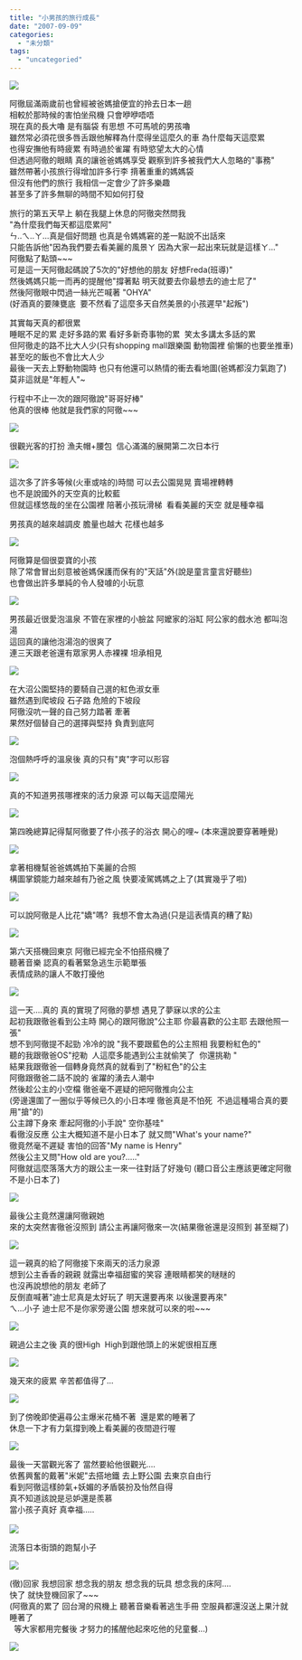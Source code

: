 ```yaml
---
title: "小男孩的旅行成長"
date: "2007-09-09"
categories: 
  - "未分類"
tags: 
  - "uncategoried"
---
```


![](images/1281785386_dc0dc5e50d.jpg)

阿徹屆滿兩歲前也曾經被爸媽搶便宜的拎去日本一趟  
相較於那時候的害怕坐飛機 只會咿咿唔唔  
現在真的長大嚕 是有腦袋 有思想 不可馬唬的男孩嚕  
雖然常必須花很多唇舌跟他解釋為什麼得坐這麼久的車 為什麼每天這麼累  
也得安撫他有時疲累 有時過於雀躍 有時慾望太大的心情  
但透過阿徹的眼睛 真的讓爸爸媽媽享受 觀察到許多被我們大人忽略的"事務"  
雖然帶著小孩旅行得增加許多行李 揹著重重的媽媽袋   
但沒有他們的旅行 我相信一定會少了許多樂趣   
甚至多了許多無聊的時間不知如何打發  
  
旅行的第五天早上 躺在我腿上休息的阿徹突然問我  
"為什麼我們每天都這麼累阿"  
ㄣ..ㄟ..ㄚ...真是個好問題 也真是令媽媽窘的差一點說不出話來  
只能告訴他"因為我們要去看美麗的風景ㄚ 因為大家一起出來玩就是這樣ㄚ..."  
阿徹點了點頭~~~  
可是這一天阿徹起碼說了5次的"好想他的朋友 好想Freda(班導)"  
然後媽媽只能一而再的提醒他"撐著點 明天就要去你最想去的迪士尼了"  
然後阿徹眼中閃過一絲光芒喊著 "OHYA"   
(好酒真的要陳甕底  要不然看了這麼多天自然美景的小孩遲早"起叛")  
  
其實每天真的都很累   
睡眠不足的累 走好多路的累 看好多新奇事物的累  笑太多講太多話的累  
但阿徹走的路不比大人少(只有shopping mall跟樂園 動物園裡 偷懶的也要坐推車)  
甚至吃的飯也不會比大人少  
最後一天去上野動物園時 也只有他還可以熱情的衝去看地圖(爸媽都沒力氣跑了)  
莫非這就是"年輕人"~  
  
行程中不止一次的跟阿徹說"哥哥好棒"   
他真的很棒 他就是我們家的阿徹~~~  
  
![](images/1281785386_dc0dc5e50d.jpg)  

很觀光客的打扮 漁夫帽+腰包  信心滿滿的展開第二次日本行  
  
![](images/1271455271_548bcddc64.jpg)  
  
這次多了許多等候(火車或啥的)時間 可以去公園晃晃 賣場裡轉轉  
也不是說國外的天空真的比較藍   
但就這樣悠哉的坐在公園裡 陪著小孩玩滑梯  看看美麗的天空 就是種幸福  
  
男孩真的越來越調皮 膽量也越大 花樣也越多  
  
![](images/1271517445_890db7663a.jpg)  
  
阿徹算是個很耍寶的小孩  
除了常會冒出刻意被爸媽保護而保有的"天話"外(說是童言童言好聽些)  
也會做出許多單純的令人發噱的小玩意  
  
![](images/1272372820_1bbc778b6a.jpg)  
  
男孩最近很愛泡溫泉 不管在家裡的小臉盆 阿嬤家的浴缸 阿公家的戲水池 都叫泡湯  
這回真的讓他泡湯泡的很爽了  
連三天跟老爸還有眾家男人赤裸裸 坦承相見  
  
![](images/1272366992_90f80ce370.jpg)  
  
在大沼公園堅持的要騎自己選的紅色淑女車  
雖然遇到爬坡段 石子路 危險的下坡段  
阿徹沒吭一聲的自己努力踏著 牽著  
果然好個替自己的選擇與堅持 負責到底阿  
  
![](images/1280934037_34e4b394fe.jpg)  
  
泡個熱呼呼的溫泉後 真的只有"爽"字可以形容  
  
![](images/1281767032_e1ad1218fb.jpg)  
  
真的不知道男孩哪裡來的活力泉源 可以每天這麼陽光  
  
![](images/1308599668_2884c338b8.jpg)  
  
第四晚總算記得幫阿徹要了件小孩子的浴衣 開心的哩~ (本來還說要穿著睡覺)  
  
![](images/1307684227_3af991c016.jpg)  
  
拿著相機幫爸爸媽媽拍下美麗的合照  
構圖掌鏡能力越來越有乃爸之風 快要凌駕媽媽之上了(其實幾乎了啦)  
  
![](images/1308856978_622f1726df.jpg)  
  
可以說阿徹是人比花"嬌"嗎?  我想不會太為過(只是這表情真的糟了點)  
  
![](images/1307956211_58edd9a0d9.jpg)  
  
第六天搭機回東京 阿徹已經完全不怕搭飛機了  
聽著音樂 認真的看著緊急逃生示範單張  
表情成熟的讓人不敢打擾他  
  
![](images/1316331873_e4f65bc5e0.jpg)  
  
這一天....真的 真的實現了阿徹的夢想 遇見了夢寐以求的公主  
起初我跟徹爸看到公主時 開心的跟阿徹說"公主耶 你最喜歡的公主耶 去跟他照一張"  
想不到阿徹提不起勁 冷冷的說 "我不要跟藍色的公主照相 我要粉紅色的"  
聽的我跟徹爸OS"挖勒  人這麼多能遇到公主就偷笑了  你還挑勒 "  
結果我跟徹爸一個轉身竟然真的就看到了"粉紅色"的公主  
阿徹跟徹爸二話不說的 雀躍的湧去人潮中   
然後趁公主的小空檔 徹爸毫不遲疑的把阿徹推向公主  
(旁邊還圍了一圈似乎等候已久的小日本哩 徹爸真是不怕死  不過這種場合真的要用"搶"的)  
公主蹲下身來 牽起阿徹的小手說" 空你基哇"   
看徹沒反應 公主大概知道不是小日本了 就又問"What's your name?"  
徹竟然毫不遲疑 害怕的回答"My name is Henry"  
然後公主又問"How old are you?....."   
阿徹就這麼落落大方的跟公主一來一往對話了好幾句 (聽口音公主應該更確定阿徹不是小日本了)  
  
![](images/1316316739_aebcbe764c.jpg)  
  
最後公主竟然還讓阿徹親她  
來的太突然害徹爸沒照到 請公主再讓阿徹來一次(結果徹爸還是沒照到 甚至糊了)  
  
![](images/1316315225_70f6f96968.jpg)  
  
這一親真的給了阿徹接下來兩天的活力泉源  
想到公主香香的親親 就露出幸福甜蜜的笑容 連眼睛都笑的瞇瞇的  
也沒再說想他的朋友 老師了  
反倒直喊著"迪士尼真是太好玩了 明天還要再來 以後還要再來"  
ㄟ...小子 迪士尼不是你家旁邊公園 想來就可以來的啦~~~  
  
![](images/1317202012_f3b52e896e.jpg)  
  
親過公主之後 真的很High  High到跟他頭上的米妮很相互應  
  
![](images/1317199824_4b52512b41.jpg)  
  
幾天來的疲累 辛苦都值得了...  
  
![](images/1317213812_0a06ba49db.jpg)  
  
到了傍晚即使遍尋公主爆米花桶不著  還是累的睡著了   
休息一下才有力氣撐到晚上看美麗的夜間遊行喔  
  
![](images/1316290323_545b313263.jpg)  
  
最後一天當觀光客了 當然要給他很觀光....  
依舊興奮的戴著"米妮"去搭地鐵 去上野公園 去東京自由行  
看到阿徹這樣帥氣+妖媚的矛盾裝扮及怡然自得  
真不知道該說是忌妒還是羨慕  
當小孩子真好 真幸福.....  
   
![](images/1317558098_4b79bf0934.jpg)  
  
流落日本街頭的跑幫小子  
  
![](images/1316664307_ec4b51aef5.jpg)  
  
(徹)回家 我想回家 想念我的朋友 想念我的玩具 想念我的床阿....  
快了 就快登機回家了~~~  
(阿徹真的累了 回台灣的飛機上 聽著音樂看著逃生手冊 空服員都還沒送上果汁就睡著了  
  等大家都用完餐後 才努力的搖醒他起來吃他的兒童餐...)  
  
![](images/1316655283_828cc014ef.jpg)
